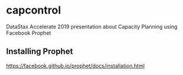 # capcontrol
DataStax Accelerate 2019 presentation about Capacity Planning using Facebook Prophet


## Installing Prophet
https://facebook.github.io/prophet/docs/installation.html
